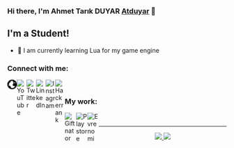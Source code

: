 ### Hi there, I'm Ahmet Tarık DUYAR [Atduyar][website] 👋

## I'm a Student!
- 🤔 I am currently learning Lua for my game engine

### Connect with me:

[<img align="left" alt="Atduyar.com" width="22px" src="https://raw.githubusercontent.com/iconic/open-iconic/master/svg/globe.svg" />][website]
[<img align="left" alt="YouTube" width="22px" src="https://cdn.jsdelivr.net/npm/simple-icons@v3/icons/youtube.svg" />][youtube]
[<img align="left" alt="Twitter" width="22px" src="https://cdn.jsdelivr.net/npm/simple-icons@v3/icons/twitter.svg" />][twitter]
[<img align="left" alt="LinkedIn" width="22px" src="https://cdn.jsdelivr.net/npm/simple-icons@v3/icons/linkedin.svg" />][linkedin]
[<img align="left" alt="Instagram" width="22px" src="https://cdn.jsdelivr.net/npm/simple-icons@v3/icons/instagram.svg" />][instagram]
[<img align="left" alt="Hackerrank" width="22px" src="https://static-00.iconduck.com/assets.00/hackerrank-icon-465x512-7x2nqr1n.png" />][hackerrank]

<br />

### My work:

[<img align="left" alt="Giftnator" width="26px" src="https://pics.clipartpng.com/Gift_Box_in_Red_PNG_Clipart-276.png" />][giftnator]
[<img align="left" alt="Playstore" width="26px" src="http://www.gstatic.com/android/market_images/web/favicon_v2.ico" />][playstore]
[<img align="left" alt="Evrenomi" width="26px" src="http://evrenomi.com/favicon.ico" />][evrenomi]

<br />

<!-- ---

<a href="https://www.buymeacoffee.com/Atduyar" target="_blank"><img src="https://cdn.buymeacoffee.com/buttons/arial-orange.png" alt="Buy Me A Coffee" height="51px" style="height: 51px !important;width: 217px !important;;" ></a> -->

---
<p align="center"> 
  <a href="https://github.com/Atduyar">
    <img height="180em" src="https://github-readme-stats-eight-theta.vercel.app/api?username=Atduyar&show_icons=true&theme=algolia&include_all_commits=true&count_private=true"/>
    <img height="180em" src="https://github-readme-stats-eight-theta.vercel.app/api/top-langs/?username=Atduyar&layout=compact&langs_count=8&theme=algolia"/>
  </a> 
</p>

[website]: https://atduyar.com
[twitter]: https://twitter.com/atduyar
[youtube]: https://www.youtube.com/channel/UCC_A8qsGhbQYuCYqS82cgTA
[instagram]: https://www.instagram.com/atduyar/
[linkedin]: https://www.linkedin.com/in/ahmet-tar%C4%B1k-duyar-106051137/
[hackerrank]: https://www.hackerrank.com/atduyar

[ckdepi]: https://www.atduyar.com/ckdepi/index.html#/
[giftnator]: https://www.atduyar.com/giftnator/
[evrenomi]: https://Evrenomi.com
[playstore]: https://play.google.com/store/search?q=pub%3AEvrenomi&c=apps&gl=TR
